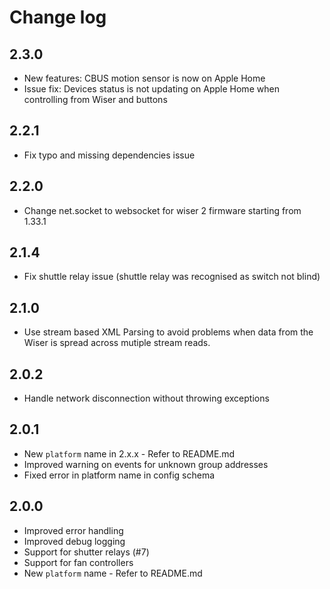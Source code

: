 # Change log

## 2.3.0

- New features: 
CBUS motion sensor is now on Apple Home
- Issue fix:
Devices status is not updating on Apple Home when controlling from Wiser and buttons

## 2.2.1

- Fix typo and missing dependencies issue

## 2.2.0

- Change net.socket to websocket for wiser 2 firmware starting from 1.33.1

## 2.1.4

- Fix shuttle relay issue (shuttle relay was recognised as switch not blind)

## 2.1.0

- Use stream based XML Parsing to avoid problems when data from the Wiser is spread across mutiple stream reads.

## 2.0.2

- Handle network disconnection without throwing exceptions

## 2.0.1

- New `platform` name in 2.x.x - Refer to README.md
- Improved warning on events for unknown group addresses
- Fixed error in platform name in config schema

## 2.0.0

- Improved error handling
- Improved debug logging
- Support for shutter relays (#7)
- Support for fan controllers
- New `platform` name - Refer to README.md
